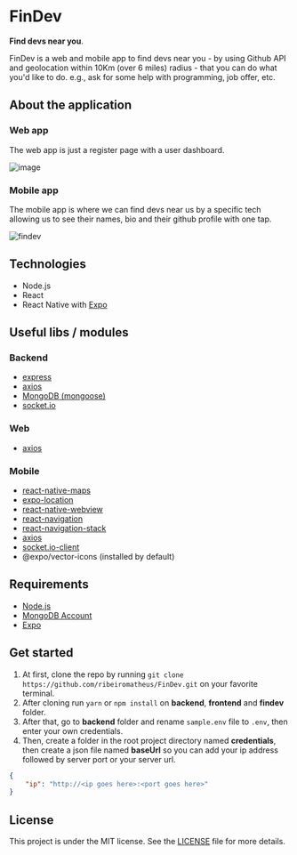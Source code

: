 # FinDev
**Find devs near you**.

FinDev is a web and mobile app to find devs near you - by using Github API and geolocation within 10Km (over 6 miles) radius - that you can do what you'd like to do. e.g., ask for some help with programming, job offer, etc.

## About the application
### Web app
The web app is just a register page with a user dashboard.

![image](https://user-images.githubusercontent.com/41703972/72548737-0f271900-386e-11ea-91ee-6c466b9a28ef.png)

### Mobile app
The mobile app is where we can find devs near us by a specific tech allowing us to see their names, bio and their github profile with one tap.

![findev](https://user-images.githubusercontent.com/41703972/72831299-5001a200-3c61-11ea-90bb-9b981554aa02.jpg)

## Technologies
- Node.js
- React
- React Native with [Expo](https://expo.io/learn)

## Useful libs / modules
### Backend
- [express](https://github.com/expressjs/express)
- [axios](https://github.com/axios/axios)
- [MongoDB (mongoose)](https://github.com/Automattic/mongoose)
- [socket.io](https://github.com/socketio/socket.io)

### Web
- [axios](https://github.com/axios/axios)

### Mobile
- [react-native-maps](https://docs.expo.io/versions/latest/sdk/map-view/)
- [expo-location](https://docs.expo.io/versions/latest/sdk/location/)
- [react-native-webview](https://docs.expo.io/versions/latest/sdk/webview/)
- [react-navigation](https://github.com/react-navigation/react-navigation)
- [react-navigation-stack](https://github.com/react-navigation/stack)
- [axios](https://github.com/axios/axios)
- [socket.io-client](https://github.com/socketio/socket.io-client)
- @expo/vector-icons (installed by default)

## Requirements
- [Node.js](https://nodejs.org)
- [MongoDB Account](https://www.mongodb.com/cloud/atlas/efficiency?utm_source=google&utm_campaign=gs_americas_brazil_search_brand_atlas_desktop&utm_term=mongo%20atlas&utm_medium=cpc_paid_search&utm_ad=e&_bt=335229503988&_bn=g&gclid=EAIaIQobChMIhtmIud_E5gIVEISRCh0sygfvEAAYASABEgLGCvD_BwE)
- [Expo](https://expo.io/learn)

## Get started
1. At first, clone the repo by running `git clone https://github.com/ribeiromatheus/FinDev.git` on your favorite terminal.
2. After cloning run `yarn` or `npm install` on **backend**, **frontend** and **findev** folder.
3. After that, go to **backend** folder and rename `sample.env` file to `.env`, then enter your own credentials.
4. Then, create a folder in the root project directory named **credentials**, then create a json file named **baseUrl** so you can add your ip address followed by server port or your server url. 
```json
{
    "ip": "http://<ip goes here>:<port goes here>"
}
```

## License
This project is under the MIT license. See the [LICENSE](https://github.com/ribeiromatheus/FinDev/blob/master/LICENSE) file for more details.
